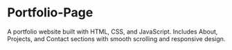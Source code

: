 # Portfolio-Page
A portfolio website built with HTML, CSS, and JavaScript. Includes About, Projects, and Contact sections with smooth scrolling and responsive design.
